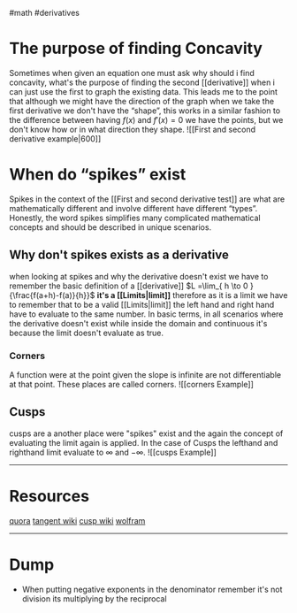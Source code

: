 #math #derivatives 


# The purpose of finding Concavity
Sometimes when given an equation one must ask why should i find concavity, what's the purpose of finding the second [[derivative]] when i can just use the first to graph the existing data. This leads me to the point that although we might have the direction of the graph when we take the first derivative we don't have the “shape”, this works in a similar fashion to the difference between having $f(x)$ and $f'(x)=0$ we have the points, but we don't know how or in what direction they shape.
![[First and second derivative example|600]]


# When do “spikes” exist 
Spikes in the context of the [[First and second derivative test]] are what are mathematically different and involve different have different “types”. Honestly, the word spikes simplifies many complicated mathematical concepts and should be described in unique scenarios.   

## Why don't spikes exists as a derivative
when looking at spikes and why the derivative doesn't exist we have to remember the basic definition of a [[derivative]] $L =\lim_{ h \to 0 } {\frac{f(a+h)-f(a)}{h}}$ **it's a [[Limits|limit]]** therefore as it is a limit we have to remember that to be a valid [[Limits|limit]] the left hand and right hand have to evaluate to the same number. In basic terms, in all scenarios where the derivative doesn't exist while inside the domain and continuous it's because the limit doesn't evaluate as true. 

### Corners 
A function were at the point given the slope is infinite are not differentiable at that point. These places are called corners. 
![[corners Example]]

## Cusps
cusps are a another place were "spikes" exist and the again the concept of evaluating the limit again is applied. In the case of Cusps the lefthand and righthand limit evaluate to $\infty$ and $-\infty$.
![[cusps Example]]


---
# Resources 
[quora](https://www.quora.com/What-do-you-mean-by-derivative-does-not-exist-at-a-point#:~:text=If%20there%20is%20a%20discontinuity,the%20derivative%20does%20not%20exist.)
[tangent wiki](https://en.wikipedia.org/wiki/Tangent)
[cusp wiki](https://en.wikipedia.org/wiki/Cusp_(singularity))
[wolfram](https://www.wolframalpha.com/examples/mathematics/calculus-and-analysis/applications-of-calculus/cusps-and-corners/)

---
# Dump
- When putting negative exponents in the denominator remember it's not division its multiplying by the reciprocal

